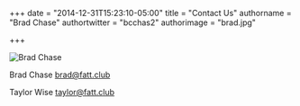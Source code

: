 +++
date = "2014-12-31T15:23:10-05:00"
title = "Contact Us"
authorname = "Brad Chase"
authortwitter = "bcchas2"
authorimage = "brad.jpg"

+++

![Brad Chase](/images/brad.jpg "Brad Chase")

Brad Chase <brad@fatt.club>

Taylor Wise <taylor@fatt.club>
